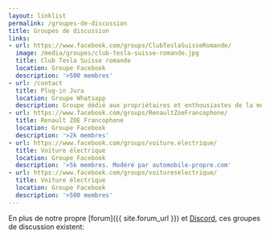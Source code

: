 ```yaml
---
layout: linklist
permalink: /groupes-de-discussion
title: Groupes de discussion
links:
- url: https://www.facebook.com/groups/ClubTeslaSuisseRomande/
  image: /media/groupes/club-tesla-suisse-romande.jpg
  title: Club Tesla Suisse romande
  location: Groupe Facebook
  description: '>500 membres'
- url: /contact
  title: Plug-in Jura
  location: Groupe Whatsapp
  description: Groupe dédié aux propriétaires et enthousiastes de la mobilité électrique du canton du Jura. Modéré par EV Romandie. Contactez-nous pour rejoindre.
- url: https://www.facebook.com/groups/RenaultZoeFrancophone/
  title: Renault ZOE Francophone
  location: Groupe Facebook
  description: '>2k membres'
- url: https://www.facebook.com/groups/voiture.electrique/
  title: Voiture électrique
  location: Groupe Facebook
  description: '>5k membres. Modéré par automobile-propre.com'
- url: https://www.facebook.com/groups/voitureselectrique/
  title: Voiture électrique
  location: Groupe Facebook
  description: '>500 membres'
---
```


En plus de notre propre [forum]({{ site.forum_url }}) et [Discord](/discord), ces groupes de discussion existent:
